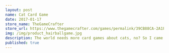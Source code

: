 ```yaml
---
layout: post
name: Cat Card Game
date: 2017-01-17
store_name: TheGameCrafter
store_url: https://www.thegamecrafter.com/games/permalink/39CB88CA-2A1F-11E4-95EF-CD12984ED8ED
img: /img/product_hairballgame.jpg
description: The world needs more card games about cats, no? So I came up with this one. Of course, it was not as well received as my deck of <a href="https://www.thegamecrafter.com/games/cats-in-space1" target="_blank">Cats In Space</a> cards was.
published: true
---
```

